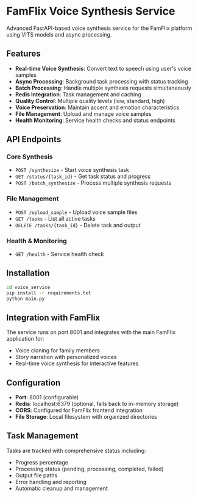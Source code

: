 # FamFlix Voice Synthesis Service

Advanced FastAPI-based voice synthesis service for the FamFlix platform using VITS models and async processing.

## Features

- **Real-time Voice Synthesis**: Convert text to speech using user's voice samples
- **Async Processing**: Background task processing with status tracking
- **Batch Processing**: Handle multiple synthesis requests simultaneously
- **Redis Integration**: Task management and caching
- **Quality Control**: Multiple quality levels (low, standard, high)
- **Voice Preservation**: Maintain accent and emotion characteristics
- **File Management**: Upload and manage voice samples
- **Health Monitoring**: Service health checks and status endpoints

## API Endpoints

### Core Synthesis
- `POST /synthesize` - Start voice synthesis task
- `GET /status/{task_id}` - Get task status and progress
- `POST /batch_synthesize` - Process multiple synthesis requests

### File Management
- `POST /upload_sample` - Upload voice sample files
- `GET /tasks` - List all active tasks
- `DELETE /tasks/{task_id}` - Delete task and output

### Health & Monitoring
- `GET /health` - Service health check

## Installation

```bash
cd voice_service
pip install -r requirements.txt
python main.py
```

## Integration with FamFlix

The service runs on port 8001 and integrates with the main FamFlix application for:
- Voice cloning for family members
- Story narration with personalized voices
- Real-time voice synthesis for interactive features

## Configuration

- **Port**: 8001 (configurable)
- **Redis**: localhost:6379 (optional, falls back to in-memory storage)
- **CORS**: Configured for FamFlix frontend integration
- **File Storage**: Local filesystem with organized directories

## Task Management

Tasks are tracked with comprehensive status including:
- Progress percentage
- Processing status (pending, processing, completed, failed)
- Output file paths
- Error handling and reporting
- Automatic cleanup and management